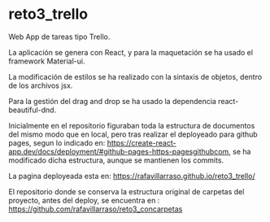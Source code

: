 # reto3_trello

Web App de tareas tipo Trello.

La aplicación se genera con React, y para la maquetación se ha usado el framework Material-ui.

La modificación de estilos se ha realizado con la sintaxis de objetos, dentro de los archivos jsx.

Para la gestión del drag and drop se ha usado la dependencia react-beautiful-dnd.

Inicialmente en el repositorio figuraban toda la estructura de documentos del mismo modo que en local, pero tras realizar el deployeado para github pages, segun lo indicado en: https://create-react-app.dev/docs/deployment/#github-pages-https-pagesgithubcom, se ha modificado dicha estructura, aunque se mantienen los commits. 

La pagina deployeada esta en: https://rafavillarraso.github.io/reto3_trello/

El repositorio donde se conserva la estructura original de carpetas del proyecto, antes del deploy, se encuentra en : https://github.com/rafavillarraso/reto3_concarpetas
